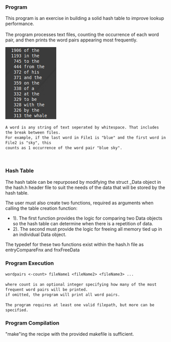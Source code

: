 ### Program
This program is an exercise in building a solid hash table to improve lookup performance.  
<br>
The program processes text files, counting the occurrence of each word pair, and then prints
the word pairs appearing most frequently.

![image](./screenshots/output.png)

    A word is any string of text seperated by whitespace. That includes the break between files.
    For example, if the last word in File1 is "blue" and the first word in File2 is "sky", this
    counts as 1 occurrence of the word pair "blue sky".
<br>

### Hash Table 
The hash table can be repurposed by modifying the struct _Data object in the hash.h header file to 
suit the needs of the data that will be stored by the hash table.

The user must also create two functions, required as arguments when calling the table creation function:
<br>
- 1). The first function provides the logic for comparing two Data objects so the hash table can determine
    when there is a repetition of data.
- 2). The second must provide the logic for freeing all memory tied up in an individual Data object.

The typedef for these two functions exist within the hash.h file as entryCompareFnx and fnxFreeData 
<br>


### Program Execution
    wordpairs <-count> fileName1 <fileName2> <fileName3> ...

    where count is an optional integer specifying how many of the most frequent word pairs will be printed.
    if omitted, the program will print all word pairs.

    The program requires at least one valid filepath, but more can be specified. 


### Program Compilation
"make"ing the recipe with the provided makefile is sufficient.
